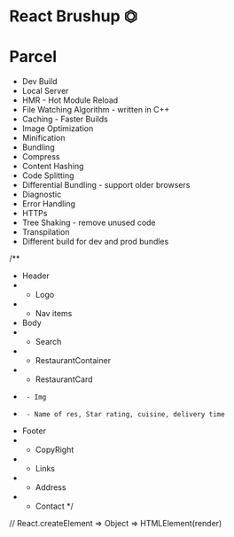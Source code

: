 # React Brushup ⏣

# Parcel

- Dev Build
- Local Server
- HMR - Hot Module Reload
- File Watching Algorithm - written in C++
- Caching - Faster Builds
- Image Optimization
- Minification
- Bundling
- Compress
- Content Hashing
- Code Splitting
- Differential Bundling - support older browsers
- Diagnostic
- Error Handling
- HTTPs
- Tree Shaking - remove unused code
- Transpilation
- Different build for dev and prod bundles

/\*\*

- Header
- - Logo
- - Nav items
- Body
- - Search
- - RestaurantContainer
- - RestaurantCard
-      - Img
-      - Name of res, Star rating, cuisine, delivery time
- Footer
- - CopyRight
- - Links
- - Address
- - Contact
    \*/

// React.createElement => Object => HTMLElement(render)

